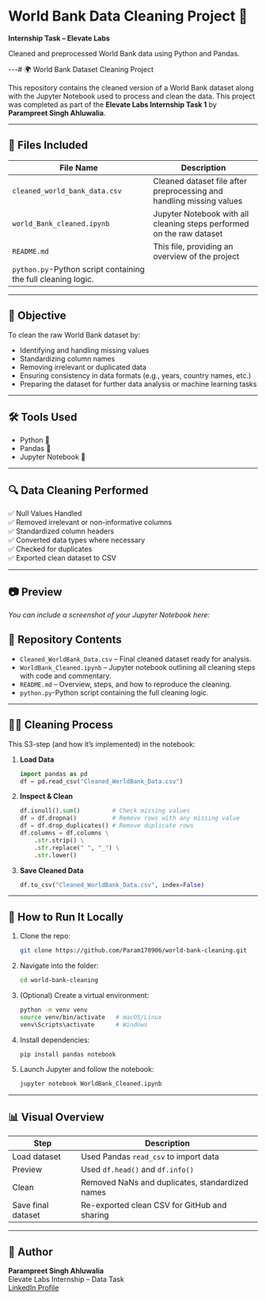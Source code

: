 # World Bank Data Cleaning Project 🧹

**Internship Task – Elevate Labs**

Cleaned and preprocessed World Bank data using Python and Pandas.

---# 🌍 World Bank Dataset Cleaning Project

This repository contains the cleaned version of a World Bank dataset along with the Jupyter Notebook used to process and clean the data. This project was completed as part of the **Elevate Labs Internship Task 1** by **Parampreet Singh Ahluwalia**.

---

## 📂 Files Included

| File Name | Description |
|-----------|-------------|
| `cleaned_world_bank_data.csv` | Cleaned dataset file after preprocessing and handling missing values |
| `world_Bank_cleaned.ipynb` | Jupyter Notebook with all cleaning steps performed on the raw dataset |
| `README.md` | This file, providing an overview of the project |
| `python.py`-Python script containing the full cleaning logic.|

---

## 🧠 Objective

To clean the raw World Bank dataset by:

- Identifying and handling missing values
- Standardizing column names
- Removing irrelevant or duplicated data
- Ensuring consistency in data formats (e.g., years, country names, etc.)
- Preparing the dataset for further data analysis or machine learning tasks

---

## 🛠️ Tools Used

- Python 🐍
- Pandas 🐼
- Jupyter Notebook 📓

---

## 🔍 Data Cleaning Performed

✅ Null Values Handled  
✅ Removed irrelevant or non-informative columns  
✅ Standardized column headers  
✅ Converted data types where necessary  
✅ Checked for duplicates  
✅ Exported clean dataset to CSV

---

## 📷 Preview

*You can include a screenshot of your Jupyter Notebook here:*



## 📁 Repository Contents

- `Cleaned_WorldBank_Data.csv` – Final cleaned dataset ready for analysis.  
- `WorldBank_Cleaned.ipynb` – Jupyter notebook outlining all cleaning steps with code and commentary.  
- `README.md` – Overview, steps, and how to reproduce the cleaning.
- `python.py`-Python script containing the full cleaning logic.

---

## 🧑‍💻 Cleaning Process

This S3-step (and how it’s implemented) in the notebook:

1. **Load Data**
    ```python
    import pandas as pd
    df = pd.read_csv("Cleaned_WorldBank_Data.csv")
    ```

2. **Inspect & Clean**
    ```python
    df.isnull().sum()         # Check missing values
    df = df.dropna()          # Remove rows with any missing value
    df = df.drop_duplicates() # Remove duplicate rows
    df.columns = df.columns \
        .str.strip() \
        .str.replace(" ", "_") \
        .str.lower()
    ```

3. **Save Cleaned Data**
    ```python
    df.to_csv("Cleaned_WorldBank_Data.csv", index=False)
    ```

---

## 🚀 How to Run It Locally

1. Clone the repo:
    ```bash
    git clone https://github.com/Param170906/world-bank-cleaning.git
    ```
2. Navigate into the folder:
    ```bash
    cd world-bank-cleaning
    ```
3. (Optional) Create a virtual environment:
    ```bash
    python -m venv venv
    source venv/bin/activate   # macOS/Linux
    venv\Scripts\activate      # Windows
    ```
4. Install dependencies:
    ```bash
    pip install pandas notebook
    ```
5. Launch Jupyter and follow the notebook:
    ```bash
    jupyter notebook WorldBank_Cleaned.ipynb
    ```

---

## 📊 Visual Overview

| Step                   | Description                                       |
|------------------------|---------------------------------------------------|
| Load dataset           | Used Pandas `read_csv` to import data            |
| Preview                | Used `df.head()` and `df.info()`                 |
| Clean                  | Removed NaNs and duplicates, standardized names |
| Save final dataset     | Re-exported clean CSV for GitHub and sharing     |

---

## 🤝 Author

**Parampreet Singh Ahluwalia**  
Elevate Labs Internship – Data Task  
[LinkedIn Profile](https://www.linkedin.com/in/parampreet-singh-ahluwalia-0704582b1/)
